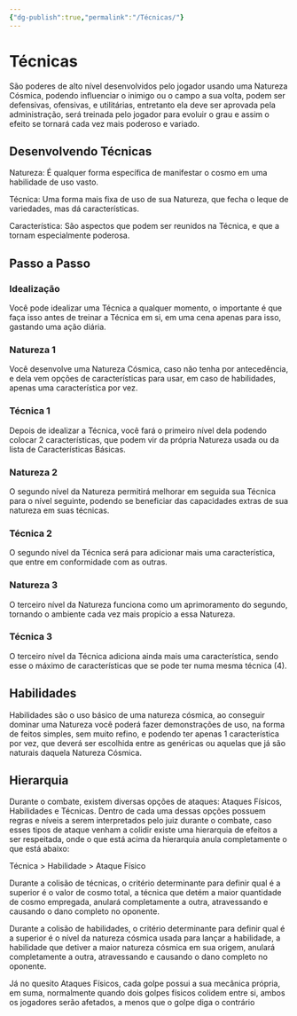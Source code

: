 ```yaml
---
{"dg-publish":true,"permalink":"/Técnicas/"}
---
```


# Técnicas

São poderes de alto nível desenvolvidos pelo jogador usando uma Natureza Cósmica, podendo influenciar o inimigo ou o campo a sua volta, podem ser defensivas, ofensivas, e utilitárias, entretanto ela deve ser aprovada pela administração, será treinada pelo jogador para evoluir o grau e assim o efeito se tornará cada vez mais poderoso e variado.

## Desenvolvendo Técnicas

Natureza: É qualquer forma específica de manifestar o cosmo em uma habilidade de uso vasto.

Técnica: Uma forma mais fixa de uso de sua Natureza, que fecha o leque de variedades, mas dá características.

Característica: São aspectos que podem ser reunidos na Técnica, e que a tornam especialmente poderosa.

## Passo a Passo

### Idealização

Você pode idealizar uma Técnica a qualquer momento, o importante é que faça isso antes de treinar a Técnica em si, em uma cena apenas para isso, gastando uma ação diária.

### Natureza 1

Você desenvolve uma Natureza Cósmica, caso não tenha por antecedência, e dela vem opções de características para usar, em caso de habilidades, apenas uma característica por vez.

### Técnica 1

Depois de idealizar a Técnica, você fará o primeiro nível dela podendo colocar 2 características, que podem vir da própria Natureza usada ou da lista de Características Básicas.

### Natureza 2

O segundo nível da Natureza permitirá melhorar em seguida sua Técnica para o nível seguinte, podendo se beneficiar das capacidades extras de sua natureza em suas técnicas.

### Técnica 2

O segundo nível da Técnica será para adicionar mais uma característica, que entre em conformidade com as outras.

### Natureza 3

O terceiro nível da Natureza funciona como um aprimoramento do segundo, tornando o ambiente cada vez mais propício a essa Natureza.

### Técnica 3

O terceiro nível da Técnica adiciona ainda mais uma característica, sendo esse o máximo de características que se pode ter numa mesma técnica (4).

## Habilidades

Habilidades são o uso básico de uma natureza cósmica, ao conseguir dominar uma Natureza você poderá fazer demonstrações de uso, na forma de feitos simples, sem muito refino, e podendo ter apenas 1 característica por vez, que deverá ser escolhida entre as genéricas ou aquelas que já são naturais daquela Natureza Cósmica.

  

## Hierarquia

Durante o combate, existem diversas opções de ataques: Ataques Físicos, Habilidades e Técnicas. Dentro de cada uma dessas opções possuem regras e níveis a serem interpretados pelo juiz durante o combate, caso esses tipos de ataque venham a colidir existe uma hierarquia de efeitos a ser respeitada, onde o que está acima da hierarquia anula completamente o que está abaixo:  
  
Técnica > Habilidade > Ataque Físico

  
Durante a colisão de técnicas, o critério determinante para definir qual é a superior é o valor de cosmo total, a técnica que detém a maior quantidade de cosmo empregada, anulará completamente a outra, atravessando e causando o dano completo no oponente.

  

Durante a colisão de habilidades, o critério determinante para definir qual é a superior é o nível da natureza cósmica usada para lançar a habilidade, a habilidade que detiver a maior natureza cósmica em sua origem, anulará completamente a outra, atravessando e causando o dano completo no oponente.

  

Já no quesito Ataques Físicos, cada golpe possui a sua mecânica própria, em suma, normalmente quando dois golpes físicos colidem entre si, ambos os jogadores serão afetados, a menos que o golpe diga o contrário